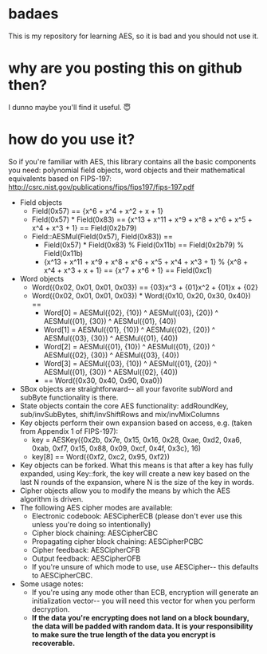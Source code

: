 # badaes
This is my repository for learning AES, so it is bad and you should not use it.
# why are you posting this on github then?
I dunno maybe you'll find it useful. 😇
# how do you use it?
So if you're familiar with AES, this library contains all the basic components you need: polynomial field objects, word objects and their mathematical equivalents based on FIPS-197: http://csrc.nist.gov/publications/fips/fips197/fips-197.pdf

* Field objects
  * Field(0x57) == {x^6 + x^4 + x^2 + x + 1}
  * Field(0x57) * Field(0x83) == {x^13 + x^11 + x^9 + x^8 + x^6 + x^5 + x^4 + x^3 + 1} == Field(0x2b79)
  * Field::AESMul(Field(0x57), Field(0x83)) ==
    * Field(0x57) * Field(0x83) % Field(0x11b) == Field(0x2b79) % Field(0x11b)
    * {x^13 + x^11 + x^9 + x^8 + x^6 + x^5 + x^4 + x^3 + 1} % {x^8 + x^4 + x^3 + x + 1} == {x^7 + x^6 + 1} == Field(0xc1)
* Word objects
  * Word({0x02, 0x01, 0x01, 0x03}) == {03}x^3 + {01}x^2 + {01}x + {02}
  * Word({0x02, 0x01, 0x01, 0x03}) * Word({0x10, 0x20, 0x30, 0x40}) ==
    * Word[0] = AESMul({02}, {10}) ^ AESMul({03}, {20}) ^ AESMul({01}, {30}) ^ AESMul({01}, {40})
    * Word[1] = AESMul({01}, {10}) ^ AESMul({02}, {20}) ^ AESMul({03}, {30}) ^ AESMul({01}, {40})
    * Word[2] = AESMul({01}, {10}) ^ AESMul({01}, {20}) ^ AESMul({02}, {30}) ^ AESMul({03}, {40})
    * Word[3] = AESMul({03}, {10}) ^ AESMul({01}, {20}) ^ AESMul({01}, {30}) ^ AESMul({02}, {40})
    * == Word({0x30, 0x40, 0x90, 0xa0})
* SBox objects are straightforward-- all your favorite subWord and subByte functionality is there.
* State objects contain the core AES functionality: addRoundKey, sub/invSubBytes, shift/invShiftRows and mix/invMixColumns
* Key objects perform their own expansion based on access, e.g. (taken from Appendix 1 of FIPS-197):
  * key = AESKey({0x2b, 0x7e, 0x15, 0x16, 0x28, 0xae, 0xd2, 0xa6, 0xab, 0xf7, 0x15, 0x88, 0x09, 0xcf, 0x4f, 0x3c}, 16)
  * key[8] == Word({0xf2, 0xc2, 0x95, 0xf2})
* Key objects can be forked. What this means is that after a key has fully expanded, using Key::fork, the key will create a new key based on the last N rounds of the expansion, where N is the size of the key in words.
* Cipher objects allow you to modify the means by which the AES algorithm is driven.
* The following AES cipher modes are available:
  * Electronic codebook: AESCipherECB (please don't ever use this unless you're doing so intentionally)
  * Cipher block chaining: AESCipherCBC
  * Propagating cipher block chaining: AESCipherPCBC
  * Cipher feedback: AESCipherCFB
  * Output feedback: AESCipherOFB
  * If you're unsure of which mode to use, use AESCipher-- this defaults to AESCipherCBC.
* Some usage notes:
  * If you're using any mode other than ECB, encryption will generate an initialization vector-- you will need this vector for when you perform decryption.
  * **If the data you're encrypting does not land on a block boundary, the data will be padded with random data. It is your responsibility to make sure the true length of the data you encrypt is recoverable.**